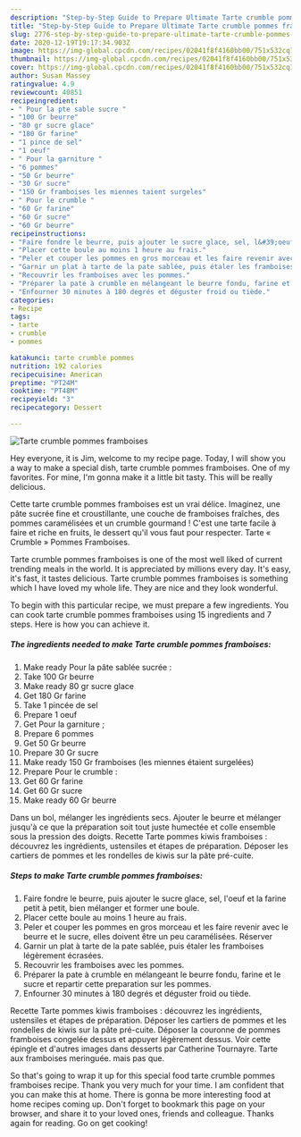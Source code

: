 ```yaml
---
description: "Step-by-Step Guide to Prepare Ultimate Tarte crumble pommes framboises"
title: "Step-by-Step Guide to Prepare Ultimate Tarte crumble pommes framboises"
slug: 2776-step-by-step-guide-to-prepare-ultimate-tarte-crumble-pommes-framboises
date: 2020-12-19T19:17:34.903Z
image: https://img-global.cpcdn.com/recipes/02041f8f4160bb00/751x532cq70/tarte-crumble-pommes-framboises-photo-principale-de-la-recette.jpg
thumbnail: https://img-global.cpcdn.com/recipes/02041f8f4160bb00/751x532cq70/tarte-crumble-pommes-framboises-photo-principale-de-la-recette.jpg
cover: https://img-global.cpcdn.com/recipes/02041f8f4160bb00/751x532cq70/tarte-crumble-pommes-framboises-photo-principale-de-la-recette.jpg
author: Susan Massey
ratingvalue: 4.9
reviewcount: 40851
recipeingredient:
- " Pour la pte sable sucre "
- "100 Gr beurre"
- "80 gr sucre glace"
- "180 Gr farine"
- "1 pince de sel"
- "1 oeuf"
- " Pour la garniture "
- "6 pommes"
- "50 Gr beurre"
- "30 Gr sucre"
- "150 Gr framboises les miennes taient surgeles"
- " Pour le crumble "
- "60 Gr farine"
- "60 Gr sucre"
- "60 Gr beurre"
recipeinstructions:
- "Faire fondre le beurre, puis ajouter le sucre glace, sel, l&#39;oeuf et la farine petit à petit, bien mélanger et former une boule."
- "Placer cette boule au moins 1 heure au frais."
- "Peler et couper les pommes en gros morceau et les faire revenir avec le beurre et le sucre, elles doivent être un peu caramélisées. Réserver"
- "Garnir un plat à tarte de la pate sablée, puis étaler les framboises légèrement écrasées."
- "Recouvrir les framboises avec les pommes."
- "Préparer la pate à crumble en mélangeant le beurre fondu, farine et le sucre et repartir cette preparation sur les pommes."
- "Enfourner 30 minutes à 180 degrés et déguster froid ou tiède."
categories:
- Recipe
tags:
- tarte
- crumble
- pommes

katakunci: tarte crumble pommes 
nutrition: 192 calories
recipecuisine: American
preptime: "PT24M"
cooktime: "PT48M"
recipeyield: "3"
recipecategory: Dessert

---
```



![Tarte crumble pommes framboises](https://img-global.cpcdn.com/recipes/02041f8f4160bb00/751x532cq70/tarte-crumble-pommes-framboises-photo-principale-de-la-recette.jpg)

Hey everyone, it is Jim, welcome to my recipe page. Today, I will show you a way to make a special dish, tarte crumble pommes framboises. One of my favorites. For mine, I'm gonna make it a little bit tasty. This will be really delicious.

Cette tarte crumble pommes framboises est un vrai délice. Imaginez, une pâte sucrée fine et croustillante, une couche de framboises fraîches, des pommes caramélisées et un crumble gourmand ! C&#39;est une tarte facile à faire et riche en fruits, le dessert qu&#39;il vous faut pour respecter. Tarte « Crumble » Pommes Framboises.

Tarte crumble pommes framboises is one of the most well liked of current trending meals in the world. It is appreciated by millions every day. It's easy, it's fast, it tastes delicious. Tarte crumble pommes framboises is something which I have loved my whole life. They are nice and they look wonderful.


To begin with this particular recipe, we must prepare a few ingredients. You can cook tarte crumble pommes framboises using 15 ingredients and 7 steps. Here is how you can achieve it.

<!--inarticleads1-->

##### The ingredients needed to make Tarte crumble pommes framboises:

1. Make ready  Pour la pâte sablée sucrée :
1. Take 100 Gr beurre
1. Make ready 80 gr sucre glace
1. Get 180 Gr farine
1. Take 1 pincée de sel
1. Prepare 1 oeuf
1. Get  Pour la garniture ;
1. Prepare 6 pommes
1. Get 50 Gr beurre
1. Prepare 30 Gr sucre
1. Make ready 150 Gr framboises (les miennes étaient surgelées)
1. Prepare  Pour le crumble :
1. Get 60 Gr farine
1. Get 60 Gr sucre
1. Make ready 60 Gr beurre


Dans un bol, mélanger les ingrédients secs. Ajouter le beurre et mélanger jusqu&#39;à ce que la préparation soit tout juste humectée et colle ensemble sous la pression des doigts. Recette Tarte pommes kiwis framboises : découvrez les ingrédients, ustensiles et étapes de préparation. Déposer les cartiers de pommes et les rondelles de kiwis sur la pâte pré-cuite. 

<!--inarticleads2-->

##### Steps to make Tarte crumble pommes framboises:

1. Faire fondre le beurre, puis ajouter le sucre glace, sel, l&#39;oeuf et la farine petit à petit, bien mélanger et former une boule.
1. Placer cette boule au moins 1 heure au frais.
1. Peler et couper les pommes en gros morceau et les faire revenir avec le beurre et le sucre, elles doivent être un peu caramélisées. Réserver
1. Garnir un plat à tarte de la pate sablée, puis étaler les framboises légèrement écrasées.
1. Recouvrir les framboises avec les pommes.
1. Préparer la pate à crumble en mélangeant le beurre fondu, farine et le sucre et repartir cette preparation sur les pommes.
1. Enfourner 30 minutes à 180 degrés et déguster froid ou tiède.


Recette Tarte pommes kiwis framboises : découvrez les ingrédients, ustensiles et étapes de préparation. Déposer les cartiers de pommes et les rondelles de kiwis sur la pâte pré-cuite. Déposer la couronne de pommes framboises congelée dessus et appuyer légèrement dessus. Voir cette épingle et d&#39;autres images dans desserts par Catherine Tournayre. Tarte aux framboises meringuée. mais pas que. 

So that's going to wrap it up for this special food tarte crumble pommes framboises recipe. Thank you very much for your time. I am confident that you can make this at home. There is gonna be more interesting food at home recipes coming up. Don't forget to bookmark this page on your browser, and share it to your loved ones, friends and colleague. Thanks again for reading. Go on get cooking!
